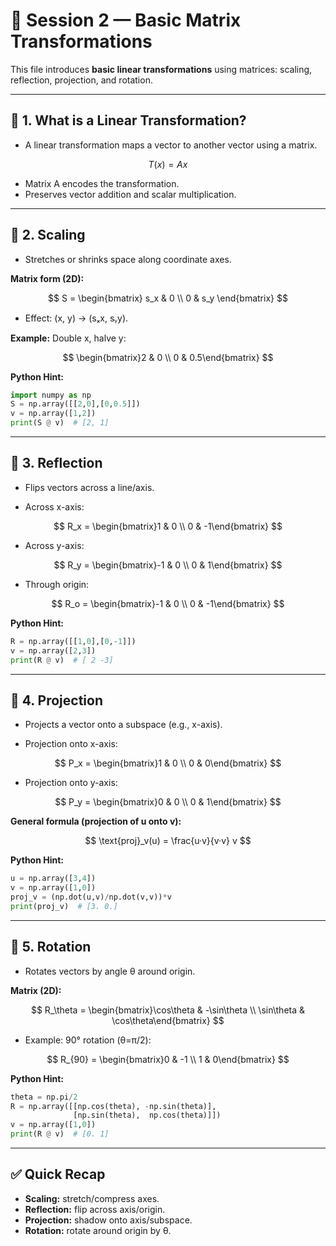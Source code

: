 # 📘 Session 2 — Basic Matrix Transformations

This file introduces **basic linear transformations** using matrices: scaling, reflection, projection, and rotation.

---

## 🔹 1. What is a Linear Transformation?

* A linear transformation maps a vector to another vector using a matrix.

$$
T(x) = A x
$$

* Matrix A encodes the transformation.
* Preserves vector addition and scalar multiplication.

---

## 🔹 2. Scaling

* Stretches or shrinks space along coordinate axes.

**Matrix form (2D):**

$$
S = \begin{bmatrix} s_x & 0 \\ 0 & s_y \end{bmatrix}
$$

* Effect: (x, y) → (sₓx, sᵧy).

**Example:** Double x, halve y:

$$
\begin{bmatrix}2 & 0 \\ 0 & 0.5\end{bmatrix}
$$

**Python Hint:**

```python
import numpy as np
S = np.array([[2,0],[0,0.5]])
v = np.array([1,2])
print(S @ v)  # [2, 1]
```

---

## 🔹 3. Reflection

* Flips vectors across a line/axis.

* Across x-axis:

$$
R_x = \begin{bmatrix}1 & 0 \\ 0 & -1\end{bmatrix}
$$

* Across y-axis:

$$
R_y = \begin{bmatrix}-1 & 0 \\ 0 & 1\end{bmatrix}
$$

* Through origin:

$$
R_o = \begin{bmatrix}-1 & 0 \\ 0 & -1\end{bmatrix}
$$

**Python Hint:**

```python
R = np.array([[1,0],[0,-1]])
v = np.array([2,3])
print(R @ v)  # [ 2 -3]
```

---

## 🔹 4. Projection

* Projects a vector onto a subspace (e.g., x-axis).

* Projection onto x-axis:

$$
P_x = \begin{bmatrix}1 & 0 \\ 0 & 0\end{bmatrix}
$$

* Projection onto y-axis:

$$
P_y = \begin{bmatrix}0 & 0 \\ 0 & 1\end{bmatrix}
$$

**General formula (projection of u onto v):**

$$
\text{proj}_v(u) = \frac{u·v}{v·v} v
$$

**Python Hint:**

```python
u = np.array([3,4])
v = np.array([1,0])
proj_v = (np.dot(u,v)/np.dot(v,v))*v
print(proj_v)  # [3. 0.]
```

---

## 🔹 5. Rotation

* Rotates vectors by angle θ around origin.

**Matrix (2D):**

$$
R_\theta = \begin{bmatrix}\cos\theta & -\sin\theta \\ \sin\theta & \cos\theta\end{bmatrix}
$$

* Example: 90° rotation (θ=π/2):

$$
R_{90} = \begin{bmatrix}0 & -1 \\ 1 & 0\end{bmatrix}
$$

**Python Hint:**

```python
theta = np.pi/2
R = np.array([[np.cos(theta), -np.sin(theta)],
              [np.sin(theta),  np.cos(theta)]])
v = np.array([1,0])
print(R @ v)  # [0. 1]
```

---

## ✅ Quick Recap

* **Scaling:** stretch/compress axes.
* **Reflection:** flip across axis/origin.
* **Projection:** shadow onto axis/subspace.
* **Rotation:** rotate around origin by θ.
